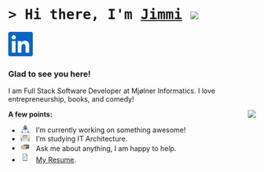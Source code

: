 # <samp>&gt; Hi there, I'm <a href="https://jimmi.is" target="_blank">Jimmi</a> <img src="https://media.giphy.com/media/hvRJCLFzcasrR4ia7z/giphy.gif" width="25"> </samp>

[![Alt text](./assets/linkedin.svg)](https://www.linkedin.com/in/jimmigmortensen/)

### Glad to see you here! &nbsp;

I am Full Stack Software Developer at Mjølner Informatics. I love entrepreneurship, books, and comedy!

<img align="right" height="220em" src="https://github-readme-stats.vercel.app/api/top-langs/?username=thatjimmi&show_icons=true&theme=transparent&langs_count=8&title_color=fff&text_color=fff"/>

**A few points:**

- <img src="./assets/developer.gif?raw=true" width="21" />&nbsp;&nbsp; I’m currently working on something awesome!
- <img src="./assets/lightning.gif?raw=true" width="21" />&nbsp;&nbsp; I’m studying IT Architecture.
- <img src="./assets/message.gif?raw=true" width="21" />&nbsp;&nbsp; Ask me about anything, I am happy to help.
- <img src="./assets/doc.gif?raw=true" width="21" />&nbsp;&nbsp; [My Resume](./assets/Resume.pdf).

</br>

